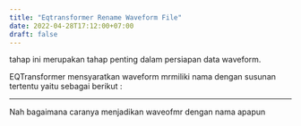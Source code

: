 ```yaml
---
title: "Eqtransformer Rename Waveform File"
date: 2022-04-28T17:12:00+07:00
draft: false
---
```


tahap ini merupakan tahap penting dalam persiapan data waveform.

EQTransformer mensyaratkan waveform mrmiliki nama dengan susunan tertentu yaitu sebagai berikut :

--------------

Nah  bagaimana caranya menjadikan waveofmr dengan nama apapun
